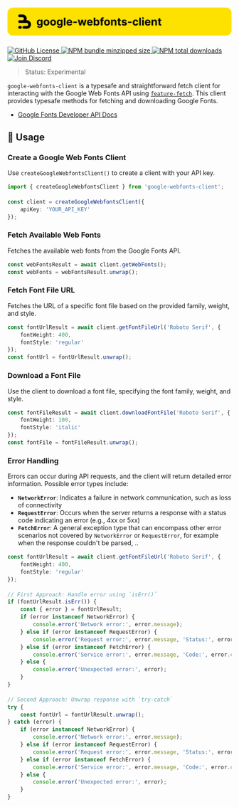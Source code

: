 <h1 align="center">
  <img src="https://raw.githubusercontent.com/builder-group/community/develop/packages/google-webfonts-client/.github/banner.svg" alt="google-webfonts-client banner">
</h1>

<p align="left">
    <a href="https://github.com/builder-group/community/blob/develop/LICENSE">
        <img src="https://img.shields.io/github/license/builder-group/community.svg?label=license&style=flat&colorA=293140&colorB=FDE200" alt="GitHub License"/>
    </a>
    <a href="https://www.npmjs.com/package/google-webfonts-client">
        <img src="https://img.shields.io/bundlephobia/minzip/google-webfonts-client.svg?label=minzipped%20size&style=flat&colorA=293140&colorB=FDE200" alt="NPM bundle minzipped size"/>
    </a>
    <a href="https://www.npmjs.com/package/google-webfonts-client">
        <img src="https://img.shields.io/npm/dt/google-webfonts-client.svg?label=downloads&style=flat&colorA=293140&colorB=FDE200" alt="NPM total downloads"/>
    </a>
    <a href="https://discord.gg/w4xE3bSjhQ">
        <img src="https://img.shields.io/discord/795291052897992724.svg?label=&logo=discord&logoColor=000000&color=293140&labelColor=FDE200" alt="Join Discord"/>
    </a>
</p>

> Status: Experimental

`google-webfonts-client` is a typesafe and straightforward fetch client for interacting with the Google Web Fonts API using [`feature-fetch`](https://github.com/builder-group/community/tree/develop/packages/feature-fetch). This client provides typesafe methods for fetching and downloading Google Fonts.

- [Google Fonts Developer API Docs](https://developers.google.com/fonts/docs/developer_api)

## 📖 Usage

### Create a Google Web Fonts Client

Use `createGoogleWebfontsClient()` to create a client with your API key.

```ts
import { createGoogleWebfontsClient } from 'google-webfonts-client';

const client = createGoogleWebfontsClient({
	apiKey: 'YOUR_API_KEY'
});
```

### Fetch Available Web Fonts

Fetches the available web fonts from the Google Fonts API.

```ts
const webFontsResult = await client.getWebFonts();
const webFonts = webFontsResult.unwrap();
```

### Fetch Font File URL

Fetches the URL of a specific font file based on the provided family, weight, and style.

```ts
const fontUrlResult = await client.getFontFileUrl('Roboto Serif', {
	fontWeight: 400,
	fontStyle: 'regular'
});
const fontUrl = fontUrlResult.unwrap();
```

### Download a Font File

Use the client to download a font file, specifying the font family, weight, and style.

```ts
const fontFileResult = await client.downloadFontFile('Roboto Serif', {
	fontWeight: 100,
	fontStyle: 'italic'
});
const fontFile = fontFileResult.unwrap();
```

### Error Handling

Errors can occur during API requests, and the client will return detailed error information. Possible error types include:

- **`NetworkError`**: Indicates a failure in network communication, such as loss of connectivity
- **`RequestError`**: Occurs when the server returns a response with a status code indicating an error (e.g., 4xx or 5xx)
- **`FetchError`**: A general exception type that can encompass other error scenarios not covered by `NetworkError` or `RequestError`, for example when the response couldn't be parsed, ..

```ts
const fontUrlResult = await client.getFontFileUrl('Roboto Serif', {
	fontWeight: 400,
	fontStyle: 'regular'
});

// First Approach: Handle error using `isErr()`
if (fontUrlResult.isErr()) {
	const { error } = fontUrlResult;
	if (error instanceof NetworkError) {
		console.error('Network error:', error.message);
	} else if (error instanceof RequestError) {
		console.error('Request error:', error.message, 'Status:', error.status);
	} else if (error instanceof FetchError) {
		console.error('Service error:', error.message, 'Code:', error.code);
	} else {
		console.error('Unexpected error:', error);
	}
}

// Second Approach: Unwrap response with `try-catch`
try {
	const fontUrl = fontUrlResult.unwrap();
} catch (error) {
	if (error instanceof NetworkError) {
		console.error('Network error:', error.message);
	} else if (error instanceof RequestError) {
		console.error('Request error:', error.message, 'Status:', error.status);
	} else if (error instanceof FetchError) {
		console.error('Service error:', error.message, 'Code:', error.code);
	} else {
		console.error('Unexpected error:', error);
	}
}
```
